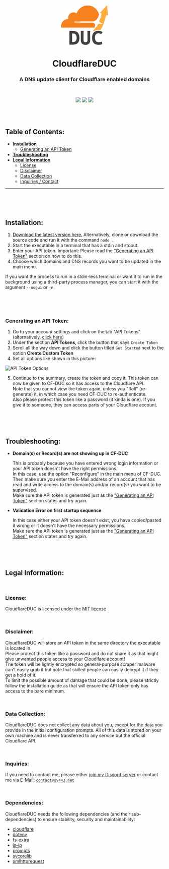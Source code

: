 <div align="center" style="text-align: center">

![CF-DUC icon](./icons/banner_150x125.png)

# CloudflareDUC
### A DNS update client for Cloudflare enabled domains  

<br>

[![](https://img.shields.io/github/license/Sv443/CloudflareDUC.svg)](https://github.com/Sv443/CloudflareDUC/blob/master/LICENSE) [![](https://img.shields.io/github/issues/Sv443/CloudflareDUC.svg)](https://github.com/Sv443/CloudflareDUC/issues) [![](https://img.shields.io/github/stars/Sv443/CloudflareDUC.svg)](https://github.com/Sv443/CloudflareDUC/)

</div>


<br><br>


## Table of Contents:

- **[Installation](#installation)**
    - [Generating an API Token](#generating-an-api-token)
- **[Troubleshooting](#troubleshooting)**
- **[Legal Information](#legal-information)**
    - [License](#license)
    - [Disclaimer](#disclaimer)
    - [Data Collection](#data-collection)
    - [Inquiries / Contact](#inquiries)

---


<br><br><br>


## Installation:

1. [Download the latest version here.](/releases#TODO:) Alternatively, clone or download the source code and run it with the command `node .`
2. Start the executable in a terminal that has a stdin and stdout.
3. Enter your API token. Important: Please read the ["Generating an API Token"](#generating-an-api-token) section on how to do this.
4. Choose which domains and DNS records you want to be updated in the main menu.

If you want the process to run in a stdin-less terminal or want it to run in the background using a third-party process manager, you can start it with the argument `--nogui` or `-n`


<br><br><br>


### Generating an API Token:
1. Go to your account settings and click on the tab "API Tokens" (alternatively, [click here](https://dash.cloudflare.com/profile/api-tokens))
2. Under the section **API Tokens**, click the button that says `Create Token`
3. Scroll all the way down and click the button titled `Get Started` next to the option **Create Custom Token**
4. Set all options like shown in this picture:  
  
![API Token Options](https://cdn.sv443.net/cfduc/api-token.png)  
  
5. Continue to the summary, create the token and copy it. This token can now be given to CF-DUC so it has access to the Cloudflare API.  
Note that you cannot view the token again, unless you "Roll" (re-generate) it, in which case you need CF-DUC to re-authenticate.  
Also please protect this token like a password (it kinda is one). If you give it to someone, they can access parts of your Cloudflare account.


<br><br><br>


## Troubleshooting:

- **Domain(s) or Record(s) are not showing up in CF-DUC**  
      
    This is probably because you have entered wrong login information or your API token doesn't have the right permissions.  
    In this case, use the option <!-- TODO: -->"Reconfigure" in the main menu of CF-DUC.  
    Then make sure you enter the E-Mail address of an account that has read and write access to the domain(s) and/or record(s) you want to be supervised.  
    Make sure the API token is generated just as the ["Generating an API Token"](#generating-an-api-token) section states and try again.
  
- **Validation Error on first startup sequence**  
      
    In this case either your API token doesn't exist, you have copied/pasted it wrong or it doesn't have the necessary permissions.  
    Make sure the API token is generated just as the ["Generating an API Token"](#generating-an-api-token) section states and try again.

<br><br><br>

## Legal Information:

<br>

### License:
CloudflareDUC is licensed under the [MIT license](https://sv443.net/LICENSE)  

<br>

### Disclaimer:

CloudflareDUC will store an API token in the same directory the executable is located in.  
Please protect this token like a password and do not share it as that might give unwanted people access to your Cloudlfare account!  
The token will be lightly encrypted so general-purpose scraper malware can't easily grab it but note that skilled people can easily decrypt it if they get a hold of it.  
To limit the possible amount of damage that could be done, please strictly follow the installation guide as that will ensure the API token only has access to the bare minimum.

<br>

### Data Collection:
CloudflareDUC does not collect any data about you, except for the data you provide in the initial configuration prompts. All of this data is stored on your own machine and is never transferred to any service but the official Cloudflare API.  

<br>

### Inquiries:
If you need to contact me, please either [join my Discord server](https://sv443.net/discord) or contact me via E-Mail: [`contact@sv443.net`](mailto:contact@sv443.net)

<br>

### Dependencies:
CloudflareDUC needs the following dependencies (and their sub-dependencies) to ensure stability, security and maintainability:  

<!-- - [](https://npmjs.com/package/) -->
- [cloudflare](https://npmjs.com/package/cloudflare)
- [dotenv](https://npmjs.com/package/dotenv)
- [fs-extra](https://npmjs.com/package/fs-extra)
- [is-ip](https://npmjs.com/package/is-ip)
- [prompts](https://npmjs.com/package/prompts)
- [svcorelib](https://npmjs.com/package/svcorelib)
- [xmlhttprequest](https://npmjs.com/package/xmlhttprequest)
